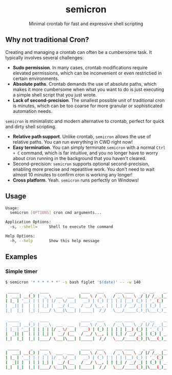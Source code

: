 <h1 align="center">semicron</h1>
<p align="center">Minimal crontab for fast and expressive shell scripting</p>

## Why not traditional Cron?

Creating and managing a crontab can often be a cumbersome task. It typically involves several challenges:

-   **Sudo permission**. In many cases, crontab modifications require elevated permissions, which can be inconvenient or even restrictied in certain environments.
-   **Absolute paths**. Crontab demands the use of absolute paths, which makes it more cumbersome when what you want to do is just executing a simple shell script that you just wrote.
-   **Lack of second-precision**. The smallest possible unit of traditional cron is minutes, which can be too coarse for more granular or sophisticated automation needs.

`semicron` is minimalistc and modern alternative to crontab, perfect for quick and dirty shell scripting.

-   **Relative path support**. Unlike crontab, `semicron` allows the use of relative paths. You can run everything in CWD right now!
-   **Easy termination**. You can simply terminate `semicron` with a normal `Ctrl + C` command, which is far intuitive, and you no longer have to worry about cron running in the background that you haven't cleared.
-   Second-precision: `semicron` supports optional second-precision, enabling more precise and repeatitive work. You don't need to wait almost 10 minutes to confirm cron is working any longer!
-   **Cross platform**. Yeah. `semicron` runs perfectly on Windows!

## Usage

```sh
Usage:
  semicron [OPTIONS] cron cmd arguments...

Application Options:
  -s, --shell=     Shell to execute the command

Help Options:
  -h, --help       Show this help message
```

## Examples

### Simple timer

```sh
$ semicron '* * * * * *' -s bash figlet '$(date)' -- -w 140

 _____     _   ____              ____   ___     ___ ____    _  __    _____ _  _     _  ______ _____   ____   ___ ____  _____
|  ___| __(_) |  _ \  ___  ___  |___ \ / _ \   / _ \___ \ _/ |/ /_ _|___ /| || |   | |/ / ___|_   _| |___ \ / _ \___ \|___ /
| |_ | '__| | | | | |/ _ \/ __|   __) | (_) | | | | |__) (_) | '_ (_) |_ \| || |_  | ' /\___ \ | |     __) | | | |__) | |_ \
|  _|| |  | | | |_| |  __/ (__   / __/ \__, | | |_| / __/ _| | (_) | ___) |__   _| | . \ ___) || |    / __/| |_| / __/ ___) |
|_|  |_|  |_| |____/ \___|\___| |_____|  /_/   \___/_____(_)_|\___(_)____/   |_|   |_|\_\____/ |_|   |_____|\___/_____|____/

 _____     _   ____              ____   ___     ___ ____    _  __    _________    _  ______ _____   ____   ___ ____  _____
|  ___| __(_) |  _ \  ___  ___  |___ \ / _ \   / _ \___ \ _/ |/ /_ _|___ / ___|  | |/ / ___|_   _| |___ \ / _ \___ \|___ /
| |_ | '__| | | | | |/ _ \/ __|   __) | (_) | | | | |__) (_) | '_ (_) |_ \___ \  | ' /\___ \ | |     __) | | | |__) | |_ \
|  _|| |  | | | |_| |  __/ (__   / __/ \__, | | |_| / __/ _| | (_) | ___) |__) | | . \ ___) || |    / __/| |_| / __/ ___) |
|_|  |_|  |_| |____/ \___|\___| |_____|  /_/   \___/_____(_)_|\___(_)____/____/  |_|\_\____/ |_|   |_____|\___/_____|____/

 _____     _   ____              ____   ___     ___ ____    _  __    _____  __     _  ______ _____   ____   ___ ____  _____
|  ___| __(_) |  _ \  ___  ___  |___ \ / _ \   / _ \___ \ _/ |/ /_ _|___ / / /_   | |/ / ___|_   _| |___ \ / _ \___ \|___ /
| |_ | '__| | | | | |/ _ \/ __|   __) | (_) | | | | |__) (_) | '_ (_) |_ \| '_ \  | ' /\___ \ | |     __) | | | |__) | |_ \
|  _|| |  | | | |_| |  __/ (__   / __/ \__, | | |_| / __/ _| | (_) | ___) | (_) | | . \ ___) || |    / __/| |_| / __/ ___) |
|_|  |_|  |_| |____/ \___|\___| |_____|  /_/   \___/_____(_)_|\___(_)____/ \___/  |_|\_\____/ |_|   |_____|\___/_____|____/
```

